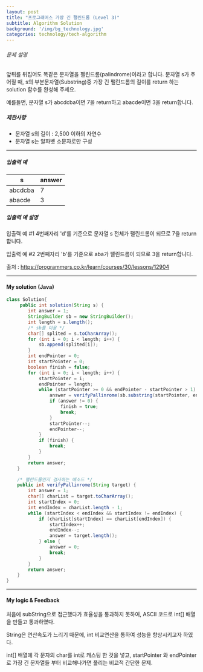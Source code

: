 ```yaml
---
layout: post
title: "프로그래머스 가장 긴 팰린드롬 (Level 3)"
subtitle: Algorithm Solution
background: '/img/bg_technology.jpg'
categories: technology/tech-algorithm
---
```


###### 문제 설명

앞뒤를 뒤집어도 똑같은 문자열을 팰린드롬(palindrome)이라고 합니다.
문자열 s가 주어질 때, s의 부분문자열(Substring)중 가장 긴 팰린드롬의 길이를 return 하는 solution 함수를 완성해 주세요.

예를들면, 문자열 s가 abcdcba이면 7을 return하고 abacde이면 3을 return합니다.

##### 제한사항

- 문자열 s의 길이 : 2,500 이하의 자연수
- 문자열 s는 알파벳 소문자로만 구성

------

##### 입출력 예

| s       | answer |
| ------- | ------ |
| abcdcba | 7      |
| abacde  | 3      |

##### 입출력 예 설명

입출력 예 #1
4번째자리 'd'를 기준으로 문자열 s 전체가 팰린드롬이 되므로 7을 return합니다.

입출력 예 #2
2번째자리 'b'를 기준으로 aba가 팰린드롬이 되므로 3을 return합니다.



출처 : https://programmers.co.kr/learn/courses/30/lessons/12904



---



#### My solution (Java)

```java
class Solution{
     public int solution(String s) {
        int answer = 1;
        StringBuilder sb = new StringBuilder();
        int length = s.length();
        /* sb를 이용 */
        char[] splited = s.toCharArray();
        for (int i = 0; i < length; i++) {
            sb.append(splited[i]);
        }
        int endPointer = 0;
        int startPointer = 0;
        boolean finish = false;
        for (int i = 0; i < length; i++) {
            startPointer = i;
            endPointer = length;
            while (startPointer >= 0 && endPointer - startPointer > 1) {
                answer = verifyPallinrome(sb.substring(startPointer, endPointer));
                if (answer != 0) {
                    finish = true;
                    break;
                }
                startPointer--;
                endPointer--;
            }
            if (finish) {
                break;
            }
        }
        return answer;
    }

    /* 팰린드롬인지 검사하는 메소드 */
    public int verifyPallinrome(String target) {
        int answer = 1;
        char[] charList = target.toCharArray();
        int startIndex = 0;
        int endIndex = charList.length - 1;
        while (startIndex < endIndex && startIndex != endIndex) {
            if (charList[startIndex] == charList[endIndex]) {
                startIndex++;
                endIndex--;
                answer = target.length();
            } else {
                answer = 0;
                break;
            }
        }
        return answer;
    }
}
```



---

#### My logic & Feedback

처음에 subString으로 접근했다가 효율성을 통과하지 못하여, ASCII 코드로 int[] 배열을 만들고 통과하였다.

String은 연산속도가 느리기 때문에, int 비교연산을 통하여 성능을 향상시키고자 하였다.

int[] 배열에 각 문자의 char를 int로 캐스팅 한 것을 넣고, startPointer 와 endPointer로 가장 긴 문자열들 부터 비교해나가면 풀리는 비교적 간단한 문제.